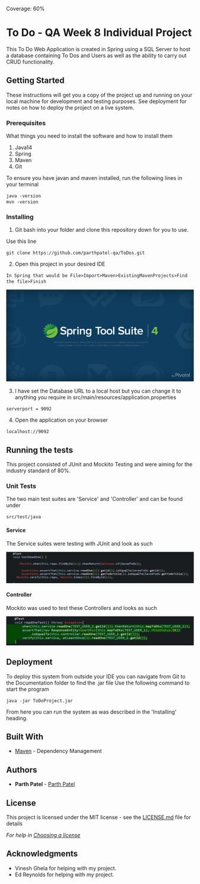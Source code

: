 Coverage: 60%
# To Do - QA Week 8 Individual Project

This To Do Web Application is created in Spring using a SQL Server to host a database containing To Dos and Users as well as the ability to carry out CRUD functionality.

## Getting Started

These instructions will get you a copy of the project up and running on your local machine for development and testing purposes. See deployment for notes on how to deploy the project on a live system.


### Prerequisites

What things you need to install the software and how to install them
1. Java14
2. Spring
3. Maven
4. Git

To ensure you have javan and maven installed, run the following lines in your terminal
```
java -version
mvn -version
```

### Installing

1. Git bash into your folder and clone this repository down for you to use.

Use this line
```
git clone https://github.com/parthpatel-qa/ToDos.git
```

2. Open this project in your desired IDE

```
In Spring that would be File>Import>Maven>ExistingMavenProjects>Find the file>Finish
```
<p align="center">
<img src="ToDoProject/docs/spring.PNG">
</p>


3. I have set the Database URL to a local host but you can change it to anything you require in src/main/resources/application.properties
```
serverport = 9092
```

4. Open the application on your browser
```
localhost://9092
```


## Running the tests

This project consisted of JUnit and Mockito Testing and were aiming for the industry standard of 80%.

### Unit Tests 

The two main test suites are 'Service' and 'Controller' and can be found under

```
src/test/java
```

#### Service
The Service suites were testing with JUnit and look as such

<p align="center">
<img src="ToDoProject/docs/service.PNG">
</p>

#### Controller
Mockito was used to test these Controllers and looks as such

<p align="center">
<img src="ToDoProject/docs/controller.PNG">
</p>

## Deployment

To deploy this system from outside your IDE you can navigate from Git to the Documentation folder to find the .jar file
Use the following command to start the program
```
java -jar ToDoProject.jar
```
From here you can run the system as was described in the 'Installing' heading.

## Built With

* [Maven](https://maven.apache.org/) - Dependency Management


## Authors

* **Parth Patel** - [Parth Patel](https://github.com/parthpatel-qa/)

## License

This project is licensed under the MIT license - see the [LICENSE.md](LICENSE.md) file for details 

*For help in [Choosing a license](https://choosealicense.com/)*

## Acknowledgments

* Vinesh Ghela for helping with my project.
* Ed Reynolds for helping with my project.
